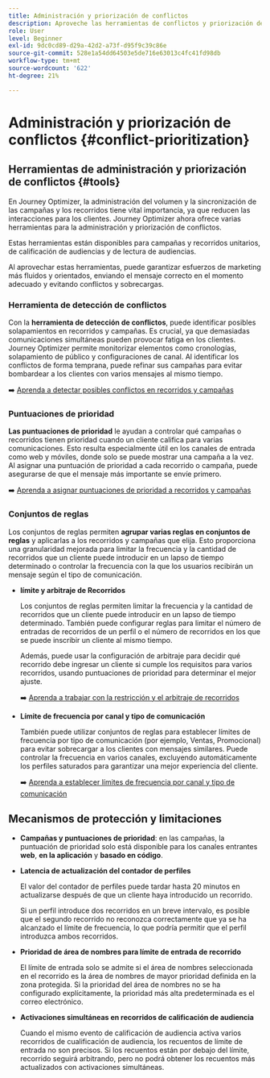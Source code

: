 ```yaml
---
title: Administración y priorización de conflictos
description: Aproveche las herramientas de conflictos y priorización de Journey Optimizer.
role: User
level: Beginner
exl-id: 9dc0cd89-d29a-42d2-a73f-d95f9c39c86e
source-git-commit: 528e1a54dd64503e5de716e63013c4fc41fd98db
workflow-type: tm+mt
source-wordcount: '622'
ht-degree: 21%

---
```


# Administración y priorización de conflictos {#conflict-prioritization}

## Herramientas de administración y priorización de conflictos {#tools}

En Journey Optimizer, la administración del volumen y la sincronización de las campañas y los recorridos tiene vital importancia, ya que reducen las interacciones para los clientes. Journey Optimizer ahora ofrece varias herramientas para la administración y priorización de conflictos.

Estas herramientas están disponibles para campañas y recorridos unitarios, de calificación de audiencias y de lectura de audiencias.

Al aprovechar estas herramientas, puede garantizar esfuerzos de marketing más fluidos y orientados, enviando el mensaje correcto en el momento adecuado y evitando conflictos y sobrecargas.

### Herramienta de detección de conflictos

Con la **herramienta de detección de conflictos**, puede identificar posibles solapamientos en recorridos y campañas. Es crucial, ya que demasiadas comunicaciones simultáneas pueden provocar fatiga en los clientes. Journey Optimizer permite monitorizar elementos como cronologías, solapamiento de público y configuraciones de canal. Al identificar los conflictos de forma temprana, puede refinar sus campañas para evitar bombardear a los clientes con varios mensajes al mismo tiempo.

➡️ [Aprenda a detectar posibles conflictos en recorridos y campañas](conflicts.md)

### Puntuaciones de prioridad

**Las puntuaciones de prioridad** le ayudan a controlar qué campañas o recorridos tienen prioridad cuando un cliente califica para varias comunicaciones. Esto resulta especialmente útil en los canales de entrada como web y móviles, donde solo se puede mostrar una campaña a la vez. Al asignar una puntuación de prioridad a cada recorrido o campaña, puede asegurarse de que el mensaje más importante se envíe primero.

➡️ [Aprenda a asignar puntuaciones de prioridad a recorridos y campañas](priority-scores.md)

### Conjuntos de reglas

Los conjuntos de reglas permiten **agrupar varias reglas en conjuntos de reglas** y aplicarlas a los recorridos y campañas que elija. Esto proporciona una granularidad mejorada para limitar la frecuencia y la cantidad de recorridos que un cliente puede introducir en un lapso de tiempo determinado o controlar la frecuencia con la que los usuarios recibirán un mensaje según el tipo de comunicación.

* **límite y arbitraje de Recorridos**

  Los conjuntos de reglas permiten limitar la frecuencia y la cantidad de recorridos que un cliente puede introducir en un lapso de tiempo determinado. También puede configurar reglas para limitar el número de entradas de recorridos de un perfil o el número de recorridos en los que se puede inscribir un cliente al mismo tiempo.

  Además, puede usar la configuración de arbitraje para decidir qué recorrido debe ingresar un cliente si cumple los requisitos para varios recorridos, usando puntuaciones de prioridad para determinar el mejor ajuste.

  ➡️ [Aprenda a trabajar con la restricción y el arbitraje de recorridos](journey-capping.md)

* **Límite de frecuencia por canal y tipo de comunicación**

  También puede utilizar conjuntos de reglas para establecer límites de frecuencia por tipo de comunicación (por ejemplo, Ventas, Promocional) para evitar sobrecargar a los clientes con mensajes similares. Puede controlar la frecuencia en varios canales, excluyendo automáticamente los perfiles saturados para garantizar una mejor experiencia del cliente.

  ➡️ [Aprenda a establecer límites de frecuencia por canal y tipo de comunicación](../conflict-prioritization/channel-capping.md)

## Mecanismos de protección y limitaciones

* **Campañas y puntuaciones de prioridad**: en las campañas, la puntuación de prioridad solo está disponible para los canales entrantes **web**, **en la aplicación** y **basado en código**.

* **Latencia de actualización del contador de perfiles**

  El valor del contador de perfiles puede tardar hasta 20 minutos en actualizarse después de que un cliente haya introducido un recorrido.

  Si un perfil introduce dos recorridos en un breve intervalo, es posible que el segundo recorrido no reconozca correctamente que ya se ha alcanzado el límite de frecuencia, lo que podría permitir que el perfil introduzca ambos recorridos.

* **Prioridad de área de nombres para límite de entrada de recorrido**

  El límite de entrada solo se admite si el área de nombres seleccionada en el recorrido es la área de nombres de mayor prioridad definida en la zona protegida. Si la prioridad del área de nombres no se ha configurado explícitamente, la prioridad más alta predeterminada es el correo electrónico.

* **Activaciones simultáneas en recorridos de calificación de audiencia**

  Cuando el mismo evento de calificación de audiencia activa varios recorridos de cualificación de audiencia, los recuentos de límite de entrada no son precisos. Si los recuentos están por debajo del límite, recorrido seguirá arbitrando, pero no podrá obtener los recuentos más actualizados con activaciones simultáneas.
